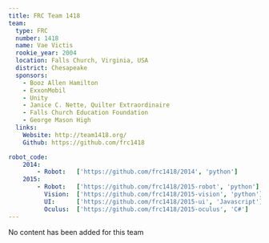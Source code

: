 ```yaml
---
title: FRC Team 1418
team:
  type: FRC
  number: 1418
  name: Vae Victis
  rookie_year: 2004
  location: Falls Church, Virginia, USA
  district: Chesapeake
  sponsors:
    - Booz Allen Hamilton
    - ExxonMobil
    - Unity
    - Janice C. Nette, Quilter Extraordinaire
    - Falls Church Education Foundation
    - George Mason High
  links:
    Website: http://team1418.org/
    Github: https://github.com/frc1418

robot_code:
    2014:
        - Robot:   ['https://github.com/frc1418/2014', 'python']
    2015:
        - Robot:   ['https://github.com/frc1418/2015-robot', 'python']
          Vision:  ['https://github.com/frc1418/2015-vision', 'python']
          UI:      ['https://github.com/frc1418/2015-ui', 'Javascript']
          Oculus:  ['https://github.com/frc1418/2015-oculus', 'C#']
---
```

No content has been added for this team